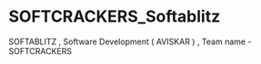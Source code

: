 # SOFTCRACKERS_Softablitz
SOFTABLITZ , Software Development  ( AVISKAR )  , Team name - SOFTCRACKERS
